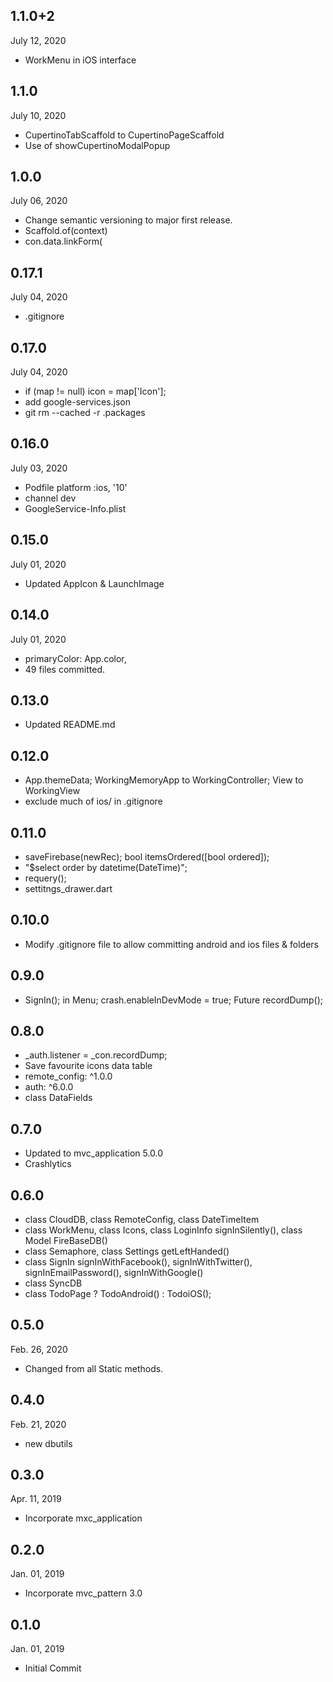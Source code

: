 ## 1.1.0+2
 July 12, 2020
- WorkMenu in iOS interface

## 1.1.0
 July 10, 2020
- CupertinoTabScaffold to CupertinoPageScaffold
- Use of showCupertinoModalPopup

## 1.0.0
 July 06, 2020
- Change semantic versioning to major first release.
- Scaffold.of(context)
- con.data.linkForm(

## 0.17.1
 July 04, 2020
- .gitignore 

## 0.17.0
 July 04, 2020
- if (map != null) icon = map['Icon'];
- add google-services.json 
- git rm --cached -r .packages

## 0.16.0
 July 03, 2020
 - Podfile platform :ios, '10'
 - channel dev
 - GoogleService-Info.plist

## 0.15.0
 July 01, 2020
- Updated AppIcon & LaunchImage

## 0.14.0
 July 01, 2020
- primaryColor: App.color,
- 49 files committed.

## 0.13.0
- Updated README.md

## 0.12.0
- App.themeData; WorkingMemoryApp to WorkingController; View to WorkingView
- exclude much of ios/ in .gitignore

## 0.11.0
- saveFirebase(newRec); bool itemsOrdered([bool ordered]); 
- "$select order by datetime(DateTime)"; 
- requery(); 
- settitngs_drawer.dart

## 0.10.0
- Modify .gitignore file to allow committing android and ios files & folders

## 0.9.0
- SignIn(); in Menu; crash.enableInDevMode = true; Future<bool> recordDump();

## 0.8.0
- _auth.listener = _con.recordDump;
- Save favourite icons data table
- remote_config: ^1.0.0
- auth: ^6.0.0
- class DataFields

## 0.7.0
- Updated to mvc_application 5.0.0 
- Crashlytics

## 0.6.0
- class CloudDB, class RemoteConfig, class DateTimeItem
- class WorkMenu, class Icons, class LoginInfo signInSilently(), class Model FireBaseDB()
- class Semaphore, class Settings getLeftHanded()
- class SignIn signInWithFacebook(), signInWithTwitter(), signInEmailPassword(), signInWithGoogle()
- class SyncDB
- class TodoPage ? TodoAndroid() : TodoiOS();

## 0.5.0
 Feb. 26, 2020
- Changed from all Static methods.

## 0.4.0
 Feb. 21, 2020
- new dbutils

## 0.3.0
 Apr. 11, 2019
- Incorporate mxc_application

## 0.2.0
 Jan. 01, 2019
- Incorporate mvc_pattern 3.0

## 0.1.0
 Jan. 01, 2019
- Initial Commit
